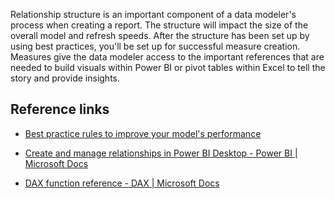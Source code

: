 Relationship structure is an important component of a data modeler's process when creating a report. The structure will impact the size of the overall model and refresh speeds. After the structure has been set up by using best practices, you'll be set up for successful measure creation. Measures give the data modeler access to the important references that are needed to build visuals within Power BI or pivot tables within Excel to tell the story and provide insights.

## Reference links

- [Best practice rules to improve your model's performance](/exchange/performance-best-practices)

- [Create and manage relationships in Power BI Desktop - Power BI \| Microsoft Docs](/power-bi/transform-model/desktop-create-and-manage-relationships/?azure-portal=true)

- [DAX function reference - DAX \| Microsoft Docs](/dax/dax-function-reference/?azure-portal=true)
